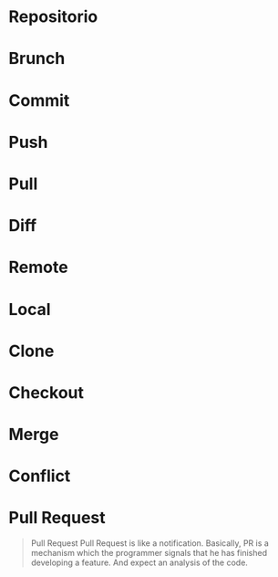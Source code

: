 # Repositorio
# Brunch
# Commit
# Push
# Pull
# Diff
# Remote
# Local
# Clone
# Checkout
# Merge
# Conflict
# Pull Request
> Pull Request
Pull Request is like a notification. 
Basically, PR is a mechanism which the programmer signals that he has finished developing a feature.
And expect an analysis of the code.
